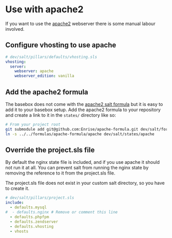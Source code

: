 # Use with apache2

If you want to use the [apache2](https://httpd.apache.org/) webserver there is some manual labour involved. 

## Configure vhosting to use apache
```yaml
# dev/salt/pillars/defaults/vhosting.sls
vhosting:
  server:
    webserver: apache
    webserver_edition: vanilla
```

## Add the apache2 formula
The basebox does not come with the [apache2 salt formula](https://github.com/Enrise/apache-formula) but it is easy to add it to your basebox setup.
Add the apache2 formula to your repository and create a link to it in the `states/` directory like so:

```bash
# From your project root
git submodule add git@github.com:Enrise/apache-formula.git dev/salt/formulas/apache-formula
ln -s ../../formulas/apache-formula/apache dev/salt/states/apache
```

## Override the project.sls file
By default the nginx state file is included, and if you use apache it should not run it at all.
You can prevent salt from running the nginx state by removing the reference to it from the project.sls file.

The project.sls file does not exist in your custom salt directory, so you have to create it.

```yaml
# dev/salt/pillars/project.sls
include:
  - defaults.mysql
#  - defaults.nginx # Remove or comment this line
  - defaults.phpfpm
  - defaults.zendserver
  - defaults.vhosting
  - vhosts
```
